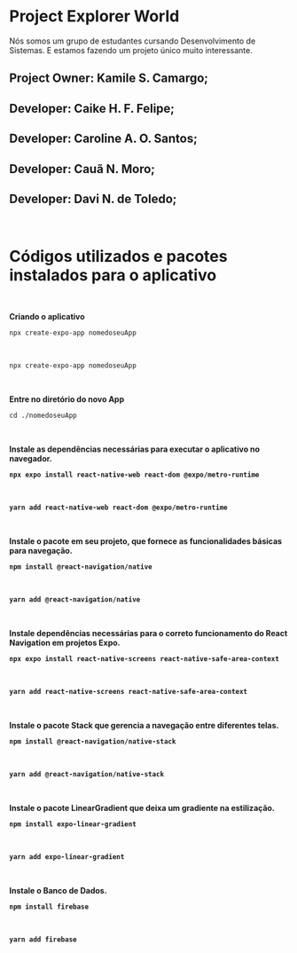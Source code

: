 # Project Explorer World

Nós somos um grupo de estudantes cursando Desenvolvimento de Sistemas. E estamos fazendo um projeto único muito interessante.

## Project Owner: Kamile S. Camargo;

## Developer: Caike H. F. Felipe;

## Developer: Caroline A. O. Santos;

## Developer: Cauã N. Moro;

## Developer: Davi N. de Toledo;

<br>
<h1><b>Códigos utilizados e pacotes instalados para o aplicativo</b></h1>
<br>

<b>Criando o aplicativo</b>

```
npx create-expo-app nomedoseuApp
```

<br>

```
npx create-expo-app nomedoseuApp
```
<br>

<b>Entre no diretório do novo App</b>

```
cd ./nomedoseuApp
```

<br>

<b>Instale as dependências necessárias para executar o aplicativo no navegador.<b>

```
npx expo install react-native-web react-dom @expo/metro-runtime
```

 <br>
 
 ```
yarn add react-native-web react-dom @expo/metro-runtime
```

 <br>
 
<b>Instale o pacote em seu projeto, que fornece as funcionalidades básicas para navegação.<b>

```
npm install @react-navigation/native
```

 <br>

```
yarn add @react-navigation/native
```

 <br>
 

<b>Instale dependências necessárias para o correto funcionamento do React Navigation em projetos Expo.<b>

```
npx expo install react-native-screens react-native-safe-area-context
```

<br>

```
yarn add react-native-screens react-native-safe-area-context
```

 <br>

<b>Instale o pacote Stack que gerencia a navegação entre diferentes telas.<b>

```
npm install @react-navigation/native-stack
```

<br>

```
yarn add @react-navigation/native-stack
```

<br>

<b>Instale o pacote LinearGradient que deixa um gradiente na estilização.<b>

```
npm install expo-linear-gradient
```

<br>

```
yarn add expo-linear-gradient
```

<br>

<b>Instale o Banco de Dados.<b>

```
npm install firebase
```
<br>

```
yarn add firebase

```

<br>
